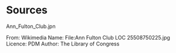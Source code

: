 # Sources

Ann_Fulton_Club.jpn

From: Wikimedia
Name: File:Ann Fulton Club LOC 25508750225.jpg
Licence: PDM
Author: The Library of Congress